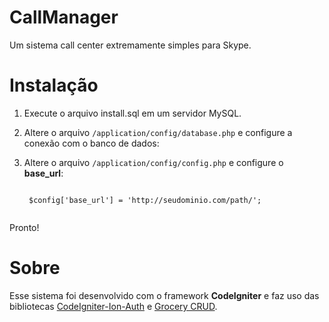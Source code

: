 # CallManager
Um sistema call center extremamente simples para Skype. 

# Instalação

1. Execute o arquivo install.sql em um servidor MySQL.

2. Altere o arquivo <code>/application/config/database.php</code> e configure a conexão com o banco de dados:

3. Altere o arquivo <code>/application/config/config.php</code> e configure o <b>base_url</b>:

    <code>
    $config['base_url'] = 'http://seudominio.com/path/';
    </code>
   
Pronto!

# Sobre

Esse sistema foi desenvolvido com o framework <b>CodeIgniter</b> e faz uso das bibliotecas [CodeIgniter-Ion-Auth](https://github.com/benedmunds/CodeIgniter-Ion-Auth) e [Grocery CRUD](https://github.com/scoumbourdis/grocery-crud).
